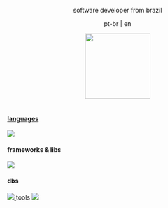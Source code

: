 <p align="center">software developer from brazil</p>
<p align="center">pt-br | en</p>
<div align="center">
  <a href="https://github.com/jonssond">
  <img height="149em" src="https://github-readme-stats.vercel.app/api/top-langs/?username=jonssond&layout=compact&langs_count=7&theme=tokyonight"/>
</div>
<br>
<div>
<p>
  <h4>languages</h4>
  <a href="https://skillicons.dev">
    <img src="https://skillicons.dev/icons?i=ts,js,python,java&theme=dark" />
  </a>
  <h4>frameworks & libs</h4>
  <a href="https://skillicons.dev">
  <img src="https://skillicons.dev/icons?i=react,express,nodejs,spring&theme=dark" />
  </a>
  <h4>dbs</h4>
  <a href="https://skillicons.dev">
  <img src="https://skillicons.dev/icons?i=mongodb,postgresql,mysql&theme=dark" />
  </a
  <h4>tools</h4>
  <a href="https://skillicons.dev">
  <img src="https://skillicons.dev/icons?i=git,docker,idea,vscode&theme=dark" />
  </a>
</p>
</div>



